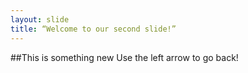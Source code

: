 ```yaml
---
layout: slide
title: “Welcome to our second slide!”
---
```

##This is something new
Use the left arrow to go back!
